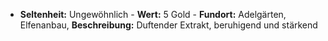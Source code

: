 - **Seltenheit:** Ungewöhnlich - **Wert:** 5 Gold - **Fundort:** Adelgärten, Elfenanbau, **Beschreibung:** Duftender Extrakt, beruhigend und stärkend